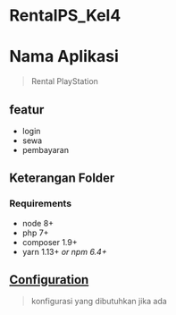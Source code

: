# RentalPS_Kel4

# Nama Aplikasi
> Rental PlayStation

## featur
* login
* sewa
* pembayaran

## Keterangan Folder
> 

### Requirements
* node 8+
* php 7+
* composer 1.9+
* yarn 1.13+ _or npm 6.4+_


## [Configuration](#configuration)
> konfigurasi yang dibutuhkan jika ada

